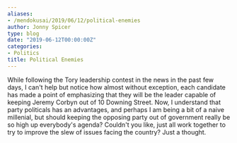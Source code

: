 ```yaml
---
aliases:
- /mendokusai/2019/06/12/political-enemies
author: Jonny Spicer
type: blog
date: "2019-06-12T00:00:00Z"
categories:
- Politics
title: Political Enemies
---
```

While following the Tory leadership contest in the news in the past few days, I can't help but notice how almost without exception, each candidate
has made a point of emphasizing that they will be the leader capable of keeping Jeremy Corbyn out of 10 Downing Street. Now, I understand that party politicals
has an advantages, and perhaps I am being a bit of a naive millenial, but should keeping the opposing party out of government really be so high up everybody's agenda?
Couldn't you like, just all work together to try to improve the slew of issues facing the country? Just a thought.
